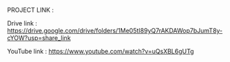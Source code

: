 PROJECT LINK :


Drive link :  https://drive.google.com/drive/folders/1Me05tI89yQ7rAKDAWop7bJumT8y-cYOW?usp=share_link


YouTube link : https://www.youtube.com/watch?v=uQsXBL6gUTg 
